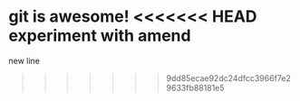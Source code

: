 git is awesome!
<<<<<<< HEAD
 experiment with amend
=======
new line
>>>>>>> 9dd85ecae92dc24dfcc3966f7e29633fb88181e5
